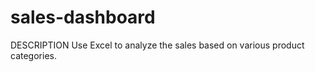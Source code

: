 # sales-dashboard
 DESCRIPTION
 Use Excel to analyze the sales based on various product categories.
